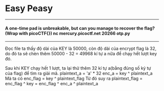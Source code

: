 # Easy Peasy
---
#### A one-time pad is unbreakable, but can you manage to recover the flag? (Wrap with picoCTF{}) nc mercury.picoctf.net 20266 otp.py

---
Đọc file ta thấy độ dài của KEY là 50000, còn độ dài của encrypt flag là 32, do đó ta sẽ chèn thêm 50000 - 32 = 49968 kí tự a nữa để chạy hết lượt key đó.

Sau khi KEY chạy hết 1 lượt, ta lại thử thêm 32 kí tự a(bằng đúng số ký tự của flag) để tìm ra giải mã.
plaintext_a = 'a' * 32
enc_a = key ^ plaintext_a
Mà ta có enc_flag = key ^ plaintext_flag
Từ đó suy ra plaintext_flag = enc_flag ^ key = enc_flag ^ enc_a ^ plaintext_a
